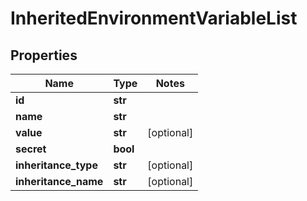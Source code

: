 # InheritedEnvironmentVariableList

## Properties
Name | Type | Notes
------------ | ------------- | -------------
**id** | **str** | 
**name** | **str** | 
**value** | **str** | [optional] 
**secret** | **bool** | 
**inheritance_type** | **str** | [optional] 
**inheritance_name** | **str** | [optional] 


